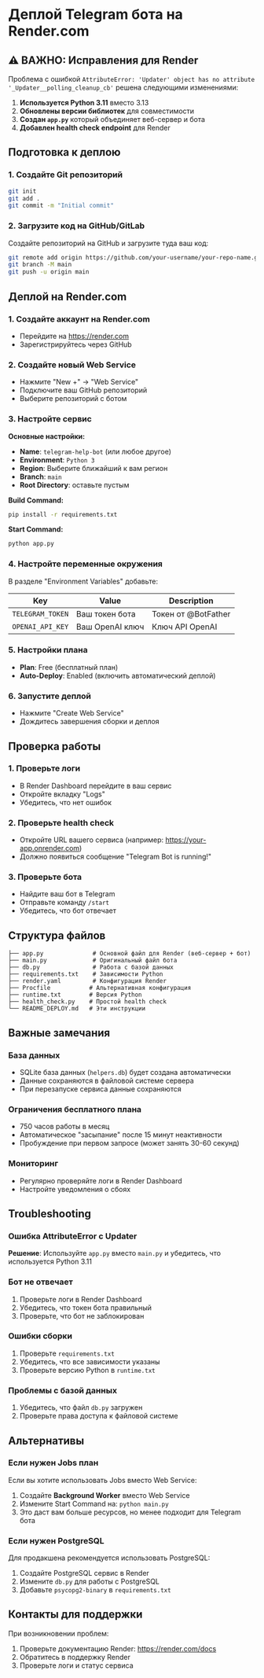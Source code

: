 # Деплой Telegram бота на Render.com

## ⚠️ ВАЖНО: Исправления для Render

Проблема с ошибкой `AttributeError: 'Updater' object has no attribute '_Updater__polling_cleanup_cb'` решена следующими изменениями:

1. **Используется Python 3.11** вместо 3.13
2. **Обновлены версии библиотек** для совместимости
3. **Создан `app.py`** который объединяет веб-сервер и бота
4. **Добавлен health check endpoint** для Render

## Подготовка к деплою

### 1. Создайте Git репозиторий

```bash
git init
git add .
git commit -m "Initial commit"
```

### 2. Загрузите код на GitHub/GitLab

Создайте репозиторий на GitHub и загрузите туда ваш код:

```bash
git remote add origin https://github.com/your-username/your-repo-name.git
git branch -M main
git push -u origin main
```

## Деплой на Render.com

### 1. Создайте аккаунт на Render.com
- Перейдите на https://render.com
- Зарегистрируйтесь через GitHub

### 2. Создайте новый Web Service
- Нажмите "New +" → "Web Service"
- Подключите ваш GitHub репозиторий
- Выберите репозиторий с ботом

### 3. Настройте сервис

**Основные настройки:**
- **Name**: `telegram-help-bot` (или любое другое)
- **Environment**: `Python 3`
- **Region**: Выберите ближайший к вам регион
- **Branch**: `main`
- **Root Directory**: оставьте пустым

**Build Command:**
```bash
pip install -r requirements.txt
```

**Start Command:**
```bash
python app.py
```

### 4. Настройте переменные окружения

В разделе "Environment Variables" добавьте:

| Key | Value | Description |
|-----|-------|-------------|
| `TELEGRAM_TOKEN` | Ваш токен бота | Токен от @BotFather |
| `OPENAI_API_KEY` | Ваш OpenAI ключ | Ключ API OpenAI |

### 5. Настройки плана
- **Plan**: Free (бесплатный план)
- **Auto-Deploy**: Enabled (включить автоматический деплой)

### 6. Запустите деплой
- Нажмите "Create Web Service"
- Дождитесь завершения сборки и деплоя

## Проверка работы

### 1. Проверьте логи
- В Render Dashboard перейдите в ваш сервис
- Откройте вкладку "Logs"
- Убедитесь, что нет ошибок

### 2. Проверьте health check
- Откройте URL вашего сервиса (например: https://your-app.onrender.com)
- Должно появиться сообщение "Telegram Bot is running!"

### 3. Проверьте бота
- Найдите ваш бот в Telegram
- Отправьте команду `/start`
- Убедитесь, что бот отвечает

## Структура файлов

```
├── app.py              # Основной файл для Render (веб-сервер + бот)
├── main.py             # Оригинальный файл бота
├── db.py               # Работа с базой данных
├── requirements.txt    # Зависимости Python
├── render.yaml         # Конфигурация Render
├── Procfile           # Альтернативная конфигурация
├── runtime.txt        # Версия Python
├── health_check.py    # Простой health check
└── README_DEPLOY.md   # Эти инструкции
```

## Важные замечания

### База данных
- SQLite база данных (`helpers.db`) будет создана автоматически
- Данные сохраняются в файловой системе сервера
- При перезапуске сервиса данные сохраняются

### Ограничения бесплатного плана
- 750 часов работы в месяц
- Автоматическое "засыпание" после 15 минут неактивности
- Пробуждение при первом запросе (может занять 30-60 секунд)

### Мониторинг
- Регулярно проверяйте логи в Render Dashboard
- Настройте уведомления о сбоях

## Troubleshooting

### Ошибка AttributeError с Updater
**Решение**: Используйте `app.py` вместо `main.py` и убедитесь, что используется Python 3.11

### Бот не отвечает
1. Проверьте логи в Render Dashboard
2. Убедитесь, что токен бота правильный
3. Проверьте, что бот не заблокирован

### Ошибки сборки
1. Проверьте `requirements.txt`
2. Убедитесь, что все зависимости указаны
3. Проверьте версию Python в `runtime.txt`

### Проблемы с базой данных
1. Убедитесь, что файл `db.py` загружен
2. Проверьте права доступа к файловой системе

## Альтернативы

### Если нужен Jobs план
Если вы хотите использовать Jobs вместо Web Service:

1. Создайте **Background Worker** вместо Web Service
2. Измените Start Command на: `python main.py`
3. Это даст вам больше ресурсов, но менее подходит для Telegram бота

### Если нужен PostgreSQL
Для продакшена рекомендуется использовать PostgreSQL:

1. Создайте PostgreSQL сервис в Render
2. Измените `db.py` для работы с PostgreSQL
3. Добавьте `psycopg2-binary` в `requirements.txt`

## Контакты для поддержки

При возникновении проблем:
1. Проверьте документацию Render: https://render.com/docs
2. Обратитесь в поддержку Render
3. Проверьте логи и статус сервиса 